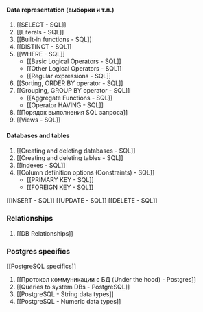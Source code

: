
#### Data representation (выборки и т.п.)

1. [[SELECT - SQL]]
2. [[Literals - SQL]]
3. [[Built-in functions - SQL]]
4. [[DISTINCT - SQL]]
5. [[WHERE - SQL]]
	- [[Basic Logical Operators - SQL]] 
	- [[Other Logical Operators - SQL]]
	- [[Regular expressions - SQL]]
6. [[Sorting, ORDER BY operator - SQL]]
7. [[Grouping, GROUP BY operator - SQL]]
	-  [[Aggregate Functions - SQL]]
	-  [[Operator HAVING - SQL]]
8. [[Порядок выполнения SQL запроса]]
9. [[Views - SQL]]


#### Databases and tables

1. [[Creating and deleting databases - SQL]]
2. [[Creating and deleting tables - SQL]]
3.  [[Indexes - SQL]]
4. [[Column definition options (Constraints) - SQL]]
	- [[PRIMARY KEY - SQL]]
	- [[FOREIGN KEY - SQL]]

[[INSERT - SQL]]
[[UPDATE - SQL]]
[[DELETE - SQL]]


### Relationships
1. [[DB Relationships]]

### Postgres specifics
[[PostgreSQL specifics]]

1. [[Протокол коммуникации с БД (Under the hood) - Postgres]]
2. [[Queries to system DBs - PostgreSQL]]
3. [[PostgreSQL - String data types]]
4. [[PostgreSQL - Numeric data types]]